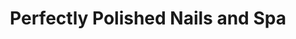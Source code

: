 ---
title: "Perfectly Polished Nails and Spa"
url: /flanders/perfectly-polished-nails-and-spa/
shop: beauty
---